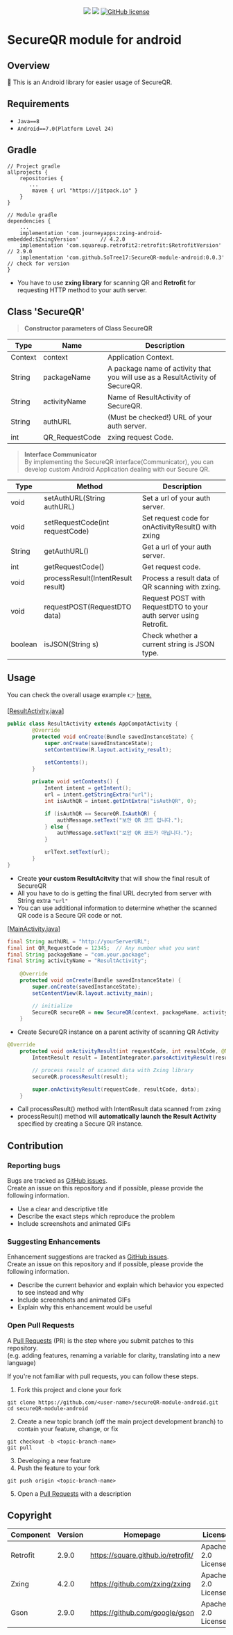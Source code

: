 <div align=center> <a href="https://developer.android.com/"><img src="https://img.shields.io/badge/-Android-3DDC84?style=flat&logo=Android"></a> <a href="https://www.java.com/en/"><img src="https://img.shields.io/badge/-Java-007396?style=flat&logo=Java"></a> <a href="https://github.com/SoTree17/secureQR-module-android/blob/master/LICENSE"><img alt="GitHub license" src="https://img.shields.io/github/license/SoTree17/secureQR-module-android"></a> 
</div>

# SecureQR module for android

## Overview
:wave: This is an Android library for easier usage of SecureQR.

## Requirements 
- `Java==8`
- `Android==7.0(Platform Level 24)`

## Gradle
``` 
// Project gradle
allprojects {
    repositories {
       ...
        maven { url "https://jitpack.io" }
    }
}

```
```
// Module gradle
dependencies {
    ...
    implementation 'com.journeyapps:zxing-android-embedded:$ZxingVersion'       // 4.2.0
    implementation 'com.squareup.retrofit2:retrofit:$RetrofitVersion'           // 2.9.0
    implementation 'com.github.SoTree17:SecureQR-module-android:0.0.3'          // check for version 
}
```
* You have to use **zxing library** for scanning QR and **Retrofit** for requesting HTTP method to your auth server.
## Class 'SecureQR'
> <b>Constructor parameters of Class SecureQR </b>  

|Type|Name|Description|  
|----|------|-----------|
|Context|context|Application Context.|
|String|packageName|A package name of activity that you will use as a ResultActivity of SecureQR.|
|String|activityName|Name of ResultActivity of SecureQR.|
|String|authURL|(Must be checked!) URL of your auth server.|
|int|QR_RequestCode|zxing request Code.|

 > <b>Interface Communicator</b>  
By implementing the SecureQR interface(Communicator), you can develop custom Android Application dealing with our Secure QR. 

|Type|Method|Description|  
|----|------|-----------|
|void|setAuthURL(String authURL)|Set a url of your auth server.|
|void|setRequestCode(int requestCode)|Set request code for onActivityResult() with zxing|
|String|getAuthURL()|Get a url of your auth server.|
|int|getRequestCode()|Get request code.|
|void|processResult(IntentResult result)|Process a result data of QR scanning with zxing.|
|void|requestPOST(RequestDTO data)|Request POST with RequestDTO to your auth server using Retrofit.|
|boolean|isJSON(String s)|Check whether a current string is JSON type.|

## Usage

You can check the overall usage example :point_right: [here.](https://github.com/SoTree17/secureQR-android-example/tree/app-with-module)

[[ResultActivity.java](https://github.com/SoTree17/secureQR-android-example/blob/app-with-module/app/src/main/java/com/example/qrscanner/ResultActivity.java#L47)]
``` Java
public class ResultActivity extends AppCompatActivity {
        @Override
        protected void onCreate(Bundle savedInstanceState) {
            super.onCreate(savedInstanceState);
            setContentView(R.layout.activity_result);

            setContents();
        }
        
        private void setContents() {
            Intent intent = getIntent();
            url = intent.getStringExtra("url");
            int isAuthQR = intent.getIntExtra("isAuthQR", 0);

            if (isAuthQR == SecureQR.IsAuthQR) {
                authMessage.setText("보안 QR 코드 입니다."); 
            } else {
                authMessage.setText("보안 QR 코드가 아닙니다.");
            }

            urlText.setText(url);
        }
}
```
* Create **your custom ResultAcitvity** that will show the final result of SecureQR  
* All you have to do is getting the final URL decryted from server with String extra `"url"`
* You can use additional information to determine whether the scanned QR code is a Secure QR code or not.

[[MainActivity.java](https://github.com/SoTree17/secureQR-android-example/blob/app-with-module/app/src/main/java/com/example/qrscanner/MainActivity.java#L64)]
``` Java
final String authURL = "http://yourServerURL";
final int QR_RequestCode = 12345;  // Any number what you want
final String packageName = "com.your.package";      
final String activityName = "ResultActivity";
    
    @Override
    protected void onCreate(Bundle savedInstanceState) {
        super.onCreate(savedInstanceState);
        setContentView(R.layout.activity_main);

        // initialize
        SecureQR secureQR = new SecureQR(context, packageName, activityName, authURL, QR_RequestCode);     
    }


```
* Create SecureQR instance on a parent activity of scanning QR Activity 

``` Java
@Override
    protected void onActivityResult(int requestCode, int resultCode, @Nullable Intent data) {
        IntentResult result = IntentIntegrator.parseActivityResult(resultCode, data);

        // process result of scanned data with Zxing library
        secureQR.processResult(result);

        super.onActivityResult(requestCode, resultCode, data);
    }
```

* Call processResult() method with IntentResult data scanned from zxing
* processResult() method will **automatically launch the Result Activity** specified by creating a Secure QR instance.

## Contribution
### Reporting bugs
Bugs are tracked as [GitHub issues](https://github.com/SoTree17/secureQR-module-android/issues).  
Create an issue on this repository and if possible, please provide the following information.  
* Use a clear and descriptive title
* Describe the exact steps which reproduce the problem
* Include screenshots and animated GIFs  
  
### Suggesting Enhancements
Enhancement suggestions are tracked as [GitHub issues](https://github.com/SoTree17/secureQR-module-android/issues).  
Create an issue on this repository and if possible, please provide the following information.  
* Describe the current behavior and explain which behavior you expected to see instead and why
* Include screenshots and animated GIFs
* Explain why this enhancement would be useful  

### Open Pull Requests 
A [Pull Requests](https://github.com/SoTree17/secureQR-module-android/pulls) (PR) is the step where you submit patches to this repository.   
(e.g. adding features, renaming a variable for clarity, translating into a new language)  
  
If you're not familiar with pull requests, you can follow these steps.  
1. Fork this project and clone your fork    
~~~
git clone https://github.com/<user-name>/secureQR-module-android.git
cd secureQR-module-android
~~~
2. Create a new topic branch (off the main project development branch) to contain your feature, change, or fix
~~~
git checkout -b <topic-branch-name>
git pull
~~~
3. Developing a new feature
4. Push the feature to your fork
~~~
git push origin <topic-branch-name>
~~~
5. Open a [Pull Requests](https://github.com/SoTree17/secureQR-module-android/pulls) with a description


## Copyright

|Component|Version|Homepage|License|
|----|------|-----------|------|
|Retrofit|2.9.0|https://square.github.io/retrofit/|Apache-2.0 License|
|Zxing|4.2.0|https://github.com/zxing/zxing|Apache-2.0 License|
|Gson|2.9.0|https://github.com/google/gson|Apache-2.0 License|
